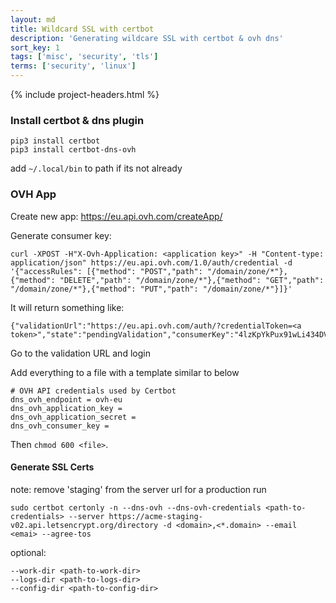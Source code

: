 ```yaml
---
layout: md
title: Wildcard SSL with certbot
description: 'Generating wildcare SSL with certbot & ovh dns'
sort_key: 1
tags: ['misc', 'security', 'tls']
terms: ['security', 'linux']
---
```


{% include project-headers.html %}

### Install certbot & dns plugin
```
pip3 install certbot
pip3 install certbot-dns-ovh
```
add `~/.local/bin` to path if its not already

### OVH App
Create new app: https://eu.api.ovh.com/createApp/

Generate consumer key:
```
curl -XPOST -H"X-Ovh-Application: <application key>" -H "Content-type: application/json" https://eu.api.ovh.com/1.0/auth/credential -d '{"accessRules": [{"method": "POST","path": "/domain/zone/*"},{"method": "DELETE","path": "/domain/zone/*"},{"method": "GET","path": "/domain/zone/*"},{"method": "PUT","path": "/domain/zone/*"}]}'
```

It will return something like:
```
{"validationUrl":"https://eu.api.ovh.com/auth/?credentialToken=<a token>","state":"pendingValidation","consumerKey":"4lzKpYkPux91wLi434DVdkyj7WLHDyvp"}
```
Go to the validation URL and login

Add everything to a file with a template similar to below
```
# OVH API credentials used by Certbot
dns_ovh_endpoint = ovh-eu
dns_ovh_application_key = 
dns_ovh_application_secret = 
dns_ovh_consumer_key = 
```
Then `chmod 600 <file>`.

#### Generate SSL Certs
note: remove 'staging' from the server url for a production run
```
sudo certbot certonly -n --dns-ovh --dns-ovh-credentials <path-to-credentials> --server https://acme-staging-v02.api.letsencrypt.org/directory -d <domain>,<*.domain> --email <emai> --agree-tos
```

optional:
```
--work-dir <path-to-work-dir>
--logs-dir <path-to-logs-dir>
--config-dir <path-to-config-dir>
```

